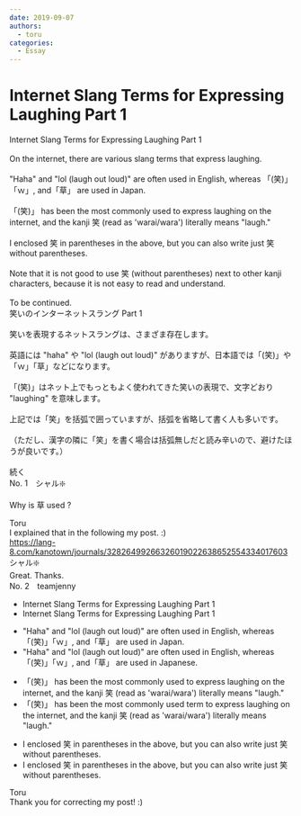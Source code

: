 ```yaml
---
date: 2019-09-07
authors:
  - toru
categories:
  - Essay
---
```


<h1 id="subject_show">Internet Slang Terms for Expressing Laughing Part 1</h1>
<div class="date" hidden>Sep 7, 2019 16:47</div>
<div id="post"><div id="body_show_ori">
Internet Slang Terms for Expressing Laughing Part 1<br/><br/>On the internet, there are various slang terms that express laughing.<br/><br/>"Haha" and "lol (laugh out loud)" are often used in English, whereas 「(笑)」「ｗ」, and「草」 are used in Japan.<br/><br/>「(笑)」 has been the most commonly used to express laughing on the internet, and the kanji 笑 (read as 'warai/wara') literally means "laugh."<br/><br/>I enclosed 笑 in parentheses in the above, but you can also write just 笑 without parentheses.<br/><br/>Note that it is not good to use 笑 (without parentheses) next to other kanji characters, because it is not easy to read and understand.<br/><br/>To be continued.
</div></div>

<!-- more -->

<div id="post_ja"><div id="body_show_mo">
笑いのインターネットスラング Part 1<br/><br/>笑いを表現するネットスラングは、さまざま存在します。<br/><br/>英語には "haha" や "lol (laugh out loud)" がありますが、日本語では「(笑)」や「ｗ」「草」などになります。<br/><br/>「(笑)」はネット上でもっともよく使われてきた笑いの表現で、文字どおり "laughing" を意味します。<br/><br/>上記では「笑」を括弧で囲っていますが、括弧を省略して書く人も多いです。<br/><br/>（ただし、漢字の隣に「笑」を書く場合は括弧無しだと読み辛いので、避けたほうが良いです。）<br/><br/>続く
</div></div>
<div id="block"><div class="first_name"> No. 1　<span class="just_name">シャル❇️</span></div><div id="block2">
<p class="comment_small">
 Why is 草 used ?
</p>

</div><div class="name"><span class="just_name">Toru</span><br>
I explained that in the following my post. :)<br/><a href="https://lang-8.com/kanotown/journals/32826499266326019022638652554334017603" target="_blank">https://lang-8.com/kanotown/journals/32826499266326019022638652554334017603</a>
</div>
<div class="name"><span class="just_name">シャル❇️</span><br>
Great. Thanks.
</div>
</div>
<div id="block"><div class="first_name"> No. 2　<span class="just_name">teamjenny</span></div><div id="block2">
<ul class="correction_field">
<li class="incorrect">Internet Slang Terms for Expressing Laughing Part 1</li>
<li class="corrected correct">
Internet Slang Terms for Expressing Laughing Part 1
</li>
</ul>
<ul class="correction_field">
<li class="incorrect">"Haha" and "lol (laugh out loud)" are often used in English, whereas 「(笑)」「ｗ」, and「草」 are used in Japan.</li>
<li class="corrected correct">
"Haha" and "lol (laugh out loud)" are often used in English, whereas 「(笑)」「ｗ」, and「草」 are used in Japan<span class="f_blue">ese</span>.
</li>
</ul>
<ul class="correction_field">
<li class="incorrect">「(笑)」 has been the most commonly used to express laughing on the internet, and the kanji 笑 (read as 'warai/wara') literally means "laugh."</li>
<li class="corrected correct">
「(笑)」 has been the most commonly used <span class="f_blue">term</span> to express laughing on the internet, and the kanji 笑 (read as 'warai/wara') literally means "laugh."
</li>
</ul>
<ul class="correction_field">
<li class="incorrect">I enclosed 笑 in parentheses in the above, but you can also write just 笑 without parentheses.</li>
<li class="corrected correct">
I enclosed 笑 in parentheses<span class="f_blue"><span class="sline"> in the</span></span> above, but you can also write <span class="f_blue"><span class="sline">just</span></span> 笑 without parentheses.
</li>
</ul>
</div><div class="name"><span class="just_name">Toru</span><br>
Thank you for correcting my post! :)
</div>
</div>
